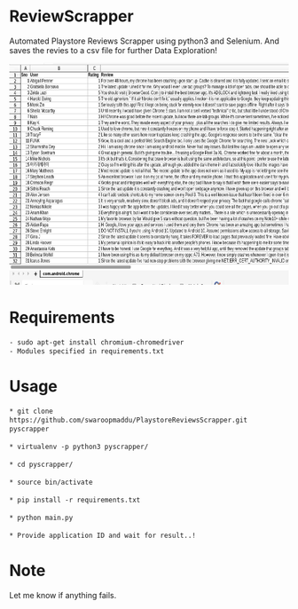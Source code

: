 # ReviewScrapper

Automated Playstore Reviews Scrapper using python3 and Selenium. And saves the revies to a csv file for further Data Exploration!

<p align="center">
  <img src="screenshot.png" height="400" width="712" />
</p>

# Requirements

    
    - sudo apt-get install chromium-chromedriver
    - Modules specified in requirements.txt

    

# Usage

    
    * git clone https://github.com/swaroopmaddu/PlaystoreReviewsScrapper.git pyscrapper

    * virtualenv -p python3 pyscrapper/
    
    * cd pyscrapper/

    * source bin/activate

    * pip install -r requirements.txt 

    * python main.py

    * Provide application ID and wait for result..!
   

# Note
  Let me know if anything fails.
